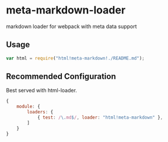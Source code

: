 meta-markdown-loader
===============

markdown loader for webpack with meta data support


## Usage 

```javascript
var html = require("html!meta-markdown!./README.md");
```

## Recommended Configuration

Best served with html-loader. 

```javascript
{
    module: {
        loaders: {
            { test: /\.md$/, loader: "html!meta-markdown" },
        ]
    }
}
```

